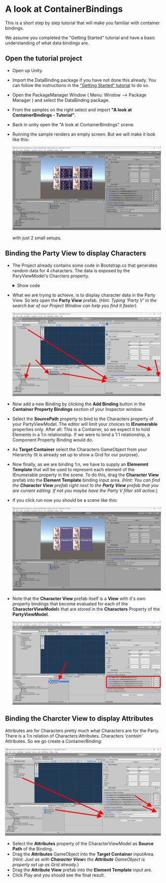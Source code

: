 # A look at ContainerBindings

This is a short step by step tutorial that will make you familiar with container bindings.

We assume you completed the "Getting Started" tutorial and have a basic understanding of what data bindings are.

## Open the tutorial project

- Open up Unity.
- Import the DataBinding package if you have not done this already. You can follow the instructions in the ["Getting Started" tutorial](../README.md) to do so.
- Open the PackageManager Window ( Menu: Window ⟶ Package Manager ) and select the DataBinding package.
- From the samples on the right select and import **"A look at ContainerBindings - Tutorial"**.
- Back in unity open the "A look at ContainerBindings" scene.
- Running the sample renders an empty screen. But we will make it look like this:
  
  ![Tutorial Start](Images/ALookAtContainerBindings/ALookAtContainerBindings.Final.png)

  with just 2 small setups.
  
## Binding the Party View to display Characters
- The Project already contains some code in Bootstrap.cs that generates random data for 4 characters. The data is exposed by the ParyViewModel's Charcters property.

    <details>
    <summary>Show code</summary>
    
    ```csharp
    using System.Collections.Generic;

    namespace de.JochenHeckl.Unity.DataBinding.Examples.ContainerBindings
    {
        public class PartyViewModel : DataSourceBase<PartyViewModel>
        {
            public IEnumerable<CharacterViewModel> Characters { get; set; }
        }
    }

    ```
    </details>
    
- What we are trying to achieve, is to display character data in the Party View. So lets open the **Party View** prefab. (*Hint: Typing 'Party V' in the search bar of our Project Window can help you find it faster*)
  
  ![PartyViewSetup](Images/ALookAtContainerBindings/PartyViewSetup.01.png)

- Now add a new Binding by clicking the **Add Binding** button in the **Container Property Bindings** section of your Inspector window.
- Select the **SourcePath** property to bind to the Characters property of your PartyViewModel. The editor will limit your choices to **IEnumerable** properties only. After all: This is a Container, so we expect it to hold Elements in a 1:n relationship. If we were to bind a 1:1 relationship, a Component Property Binding would do.
- As **Target Container** select the Characters GameObject from your Hierarchy (It is already set up to show a Grid for our purpose).
- Now finally, as we are binding 1:n, we have to supply an **Elememnt Template** that will be used to represent each element of the IEnumerable property in the scene. To do this, drag the **Character View** prefab into the **Element Template** binding input area. *(Hint: You can find the **Character View** prefab right next to the **Party View** prefab that you are current editing. If not you maybe have the Party V filter still active.*)

- If you click run now you should be a scene like this:

    ![PartyViewSetup - Run](Images/ALookAtContainerBindings/PartyViewSetup.02.png)

- Note that the **Character View** prefab itself is a **View** with it's own property bindings that become evaluated for each of the **CharacterViewModel**s that are stored in the **Characters** Property of the **PartyViewModel**.

    ![CharacterViewSetup - Run](Images/ALookAtContainerBindings/CharacterViewSetup.01.png)

    
## Binding the Charcter View to display Attributes

Attributes are for Characters pretty much what Characters are for the Party. There is a 1:n relation of Characters:Attributes. Characters *'contain'* Attributes. So we go create a ContainerBinding:

  ![CharacterViewSetup - Run](Images/ALookAtContainerBindings/CharacterViewSetup.02.png)

- Select the **Attributes** property of the CharacterViewModel as **Source Path** of the Binding.
- Drag the **Attributes** GameObject into the **Target Container** inputArea. (*Hint: Just as with **Character View**s the **Attribute** GameObject is properly set up as Grid already.*)
- Drag the **Attribute View** prefab into the **Element Template** input are.
- Click Play and you should see the final result.


